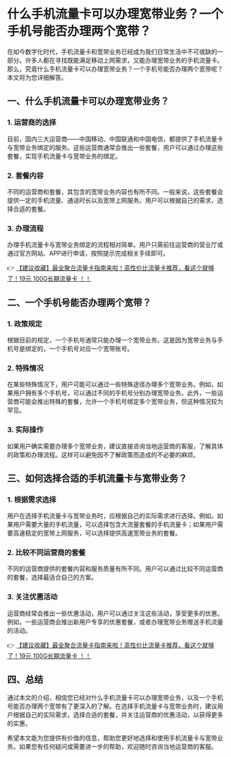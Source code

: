 # 什么手机流量卡可以办理宽带业务？一个手机号能否办理两个宽带？

在如今数字化时代，手机流量卡和宽带业务已经成为我们日常生活中不可或缺的一部分。许多人都在寻找既能满足移动上网需求，又能办理宽带业务的手机流量卡。那么，究竟什么手机流量卡可以办理宽带业务？一个手机号能否办理两个宽带呢？本文将为您详细解答。

## 一、什么手机流量卡可以办理宽带业务？

### 1. 运营商的选择
目前，国内三大运营商——中国移动、中国联通和中国电信，都提供了手机流量卡与宽带业务绑定的服务。这些运营商通常会推出一些套餐，用户可以通过办理这些套餐，实现手机流量卡与宽带业务的绑定。

### 2. 套餐内容
不同的运营商和套餐，其包含的宽带业务内容也有所不同。一般来说，这些套餐会提供一定的手机流量、通话时长以及宽带上网服务。用户可以根据自己的需求，选择合适的套餐。

### 3. 办理流程
办理手机流量卡与宽带业务绑定的流程相对简单。用户只需前往运营商的营业厅或通过官方网站、APP进行申请，按照提示完成相关手续即可。

👉 [【建议收藏】最全聚合流量卡指南来啦！高性价比流量卡推荐，看这个就够了！19元 100G长期流量卡 ！！](https://bit.ly/Liuliangka)

## 二、一个手机号能否办理两个宽带？

### 1. 政策规定
根据目前的规定，一个手机号通常只能办理一个宽带业务。这是因为宽带业务与手机号是绑定的，一个手机号对应一个宽带账号。

### 2. 特殊情况
在某些特殊情况下，用户可能可以通过一些特殊途径办理多个宽带业务。例如，如果用户拥有多个手机号，可以通过不同的手机号分别办理宽带业务。此外，一些运营商可能会推出特殊的套餐，允许一个手机号绑定多个宽带业务，但这种情况较为罕见。

### 3. 实际操作
如果用户确实需要办理多个宽带业务，建议直接咨询当地运营商的客服，了解具体的政策和办理流程。这样可以避免因不了解政策而造成的不必要的麻烦。

## 三、如何选择合适的手机流量卡与宽带业务？

### 1. 根据需求选择
用户在选择手机流量卡与宽带业务时，应根据自己的实际需求进行选择。例如，如果用户需要大量的手机流量，可以选择包含大流量套餐的手机流量卡；如果用户需要高速稳定的宽带上网服务，可以选择提供高速宽带业务的套餐。

### 2. 比较不同运营商的套餐
不同的运营商提供的套餐内容和服务质量有所不同。用户可以通过比较不同运营商的套餐，选择最适合自己的方案。

### 3. 关注优惠活动
运营商经常会推出一些优惠活动，用户可以通过关注这些活动，享受更多的优惠。例如，一些运营商会推出新用户专享的优惠套餐，或者办理宽带业务赠送手机流量的活动。

👉 [【建议收藏】最全聚合流量卡指南来啦！高性价比流量卡推荐，看这个就够了！19元 100G长期流量卡 ！！](https://bit.ly/Liuliangka)

## 四、总结

通过本文的介绍，相信您已经对什么手机流量卡可以办理宽带业务，以及一个手机号能否办理两个宽带有了更深入的了解。在选择手机流量卡与宽带业务时，建议用户根据自己的实际需求，选择合适的套餐，并关注运营商的优惠活动，以获得更多的实惠。

希望本文能为您提供有价值的信息，帮助您更好地选择和使用手机流量卡与宽带业务。如果您有任何疑问或需要进一步的帮助，欢迎随时咨询当地运营商的客服。